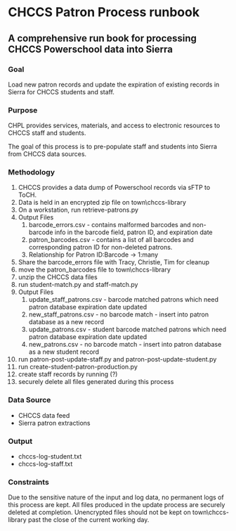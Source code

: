 # CHCCS Patron Process runbook

## A comprehensive run book for processing CHCCS Powerschool data into Sierra

### Goal 
Load new patron records and update the expiration of existing records in Sierra for CHCCS students and staff.

### Purpose 
CHPL provides services, materials, and access to electronic resources to CHCCS staff and students. 

The goal of this process is to pre-populate staff and students into Sierra from CHCCS data sources.
### Methodology 
1) CHCCS provides a data dump of Powerschool records via sFTP to ToCH.
2) Data is held in an encrypted zip file on town\chccs-library
3) On a workstation, run retrieve-patrons.py
4) Output Files
   1) barcode_errors.csv - contains malformed barcodes and non-barcode info in the barcode field, patron ID, and expiration date
   2) patron_barcodes.csv - contains a list of all barcodes and corresponding patron ID for non-deleted patrons. 
   3) Relationship for Patron ID:Barcode -> 1:many
5) Share the barcode_errors file with Tracy, Christie, Tim for cleanup
6) move the patron_barcodes file to town\chccs-library
7) unzip the CHCCS data files
8) run student-match.py and staff-match.py
9)  Output Files
    1)  update_staff_patrons.csv - barcode matched patrons which need patron database expiration date updated
    2)  new_staff_patrons.csv - no barcode match - insert into patron database as a new record
    3)  update_patrons.csv - student barcode matched patrons which need patron database expiration date updated
    4)  new_patrons.csv - no barcode match - insert into patron database as a new student record
10) run patron-post-update-staff.py and patron-post-update-student.py
11) run create-student-patron-production.py
12) create staff records by running (?)
13) securely delete all files generated during this process 
### Data Source
- CHCCS data feed
- Sierra patron extractions
### Output 
- chccs-log-student.txt
- chccs-log-staff.txt

### Constraints
Due to the sensitive nature of the input and log data, no permanent logs of this process are kept. All files produced in the update process are securely deleted at completion. Unencrypted files should not be kept on town\chccs-library past the close of the current working day.
